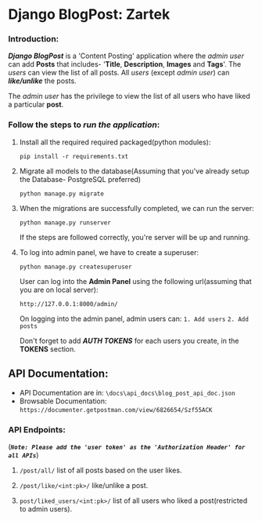 # Django BlogPost: Zartek

### Introduction:
_**Django BlogPost**_ is a 'Content Posting'  application 
where the _admin user_ can add **Posts** that includes- 
'**Title**, **Description**, **Images** and **Tags**'.
The _users_ can view the list of all posts.
All _users_ (except _admin user_) can **_like/unlike_** the posts.

The _admin user_ has the privilege to view the list of all users who have liked a particular **post**.

### Follow the steps to _run the application_:

1. Install all the required required packaged(python modules):

    ```pip install -r requirements.txt```

2. Migrate all models to the database(Assuming that you've already setup the Database- PostgreSQL preferred)
 
    ```python manage.py migrate```
    
3. When the migrations are successfully completed, we can run the server:

    ```python manage.py runserver```
    
    If the steps are followed correctly, you're server will be up and running.

 4. To log into admin panel, we have to create a superuser:
 
    ```python manage.py createsuperuser```
    
    User can log into the **Admin Panel** using the following url(assuming that you are on local server):
    
        http://127.0.0.1:8000/admin/
    
    On logging into the admin panel, admin users can:
    ```1. Add users```
    ```2. Add posts```
    
    Don't forget to add **_AUTH TOKENS_** for each users you create, in the **TOKENS** section.

## API Documentation:
   - API Documentation are in: ``\docs\api_docs\blog_post_api_doc.json``
   - Browsable Documentation: `https://documenter.getpostman.com/view/6826654/Szf55ACK` 

### API Endpoints:
(**_`Note: Please add the 'user token' as the 'Authorization Header' for all APIs`_**)
1. ```/post/all/``` list of all posts based on the user likes.

2. ```/post/like/<int:pk>/``` like/unlike a post.

3. ```post/liked_users/<int:pk>/``` list of all users who liked a post(restricted to admin users).
